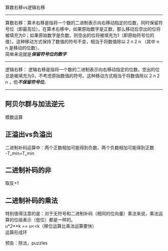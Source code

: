 算数右移vs逻辑右移  
***
算数右移：算术右移是指将一个数的二进制表示向右移动指定的位数，同时保留符号位（即最高位）。在算术右移中，如果原始数字是正数，那么移动后空出的位将被填充为0；如果原始数字是负数，则空出的位将被填充为1（即原始符号位的值）。这种移动方式保持了数值的符号不变，相当于将数值除以 
2
n
2 
n
 （其中 
n
n 是移动的位数）。    
简单来说就是***保留符号位的数字***  
***
逻辑右移：
逻辑右移是指将一个数的二进制表示向右移动指定的位数，空出的位总是被填充为0，不考虑原始数值的符号。这种移动方式相当于将数值除以 
2
n
2 
n
 ，但***不保留符号位***。
 ***
## 阿贝尔群与加法逆元  
模数运算  
## 正溢出vs负溢出
二进制补码运算中：两个正数相加可能得到负数，两个负数相加可能得到正数  
-T_min=T_min
## 二进制补码的非  
取反+1  
## 二进制补码的乘法  
特别值得注意的是：对于无符号和二进制补码（相同的位向量）乘法来说，乘法运算的位级表示（低位）都是一样的。  
u*2**k == u<<k（移位运算比乘法运算要快）  
运算形成环  

预告：除法，puzzles

